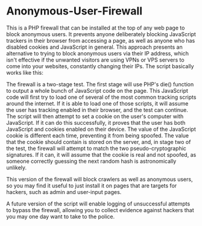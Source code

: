 # Anonymous-User-Firewall
This is a PHP firewall that can be installed at the top of any web page to block anonymous users. It prevents anyone deliberately blocking JavaScript trackers in their browser from accessing a page, as well as anyone who has disabled cookies and JavaScript in general. This approach presents an alternative to trying to block anonymous users via their IP address, which isn't effective if the unwanted visitors are using VPNs or VPS servers to come into your websites, constantly changing their IPs. The script basically works like this:

The firewall is a two-stage test. The first stage will use PHP's die() function to output a whole bunch of JavaScript code on the page. This JavaScript code will first try to load one of several of the most common tracking scripts around the internet. If it is able to load one of those scripts, it will assume the user has tracking enabled in their browser, and the test can continue. The script will then attempt to set a cookie on the user's computer with JavaScript. If it can do this successfully, it proves that the user has both JavaScript and cookies enabled on their device. The value of the JavaScript cookie is different each time, preventing it from being spoofed. The value that the cookie should contain is stored on the server, and, in stage two of the test, the firewall will attempt to match the two pseudo-cryptographic signatures. If it can, it will assume that the cookie is real and not spoofed, as someone correctly guessing the next random hash is astronomically unlikely.

This version of the firewall will block crawlers as well as anonymous users, so you may find it useful to just install it on pages that are targets for hackers, such as admin and user-input pages.

A future version of the script will enable logging of unsuccessful attempts to bypass the firewall, allowing you to collect evidence against hackers that you may one day want to take to the police.
